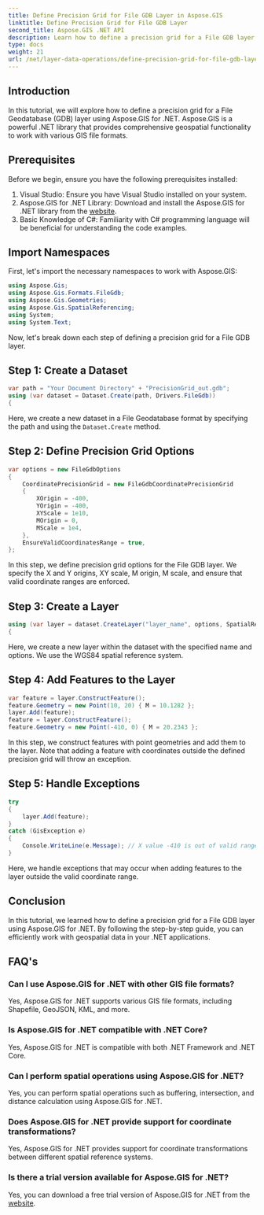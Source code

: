 ```yaml
---
title: Define Precision Grid for File GDB Layer in Aspose.GIS
linktitle: Define Precision Grid for File GDB Layer
second_title: Aspose.GIS .NET API
description: Learn how to define a precision grid for a File GDB layer using Aspose.GIS for .NET. Follow our step-by-step tutorial.
type: docs
weight: 21
url: /net/layer-data-operations/define-precision-grid-for-file-gdb-layer/
---
```

## Introduction
In this tutorial, we will explore how to define a precision grid for a File Geodatabase (GDB) layer using Aspose.GIS for .NET. Aspose.GIS is a powerful .NET library that provides comprehensive geospatial functionality to work with various GIS file formats.
## Prerequisites
Before we begin, ensure you have the following prerequisites installed:
1. Visual Studio: Ensure you have Visual Studio installed on your system.
2. Aspose.GIS for .NET Library: Download and install the Aspose.GIS for .NET library from the [website](https://releases.aspose.com/gis/net/).
3. Basic Knowledge of C#: Familiarity with C# programming language will be beneficial for understanding the code examples.
## Import Namespaces
First, let's import the necessary namespaces to work with Aspose.GIS:
```csharp
using Aspose.Gis;
using Aspose.Gis.Formats.FileGdb;
using Aspose.Gis.Geometries;
using Aspose.Gis.SpatialReferencing;
using System;
using System.Text;
```
Now, let's break down each step of defining a precision grid for a File GDB layer.
## Step 1: Create a Dataset
```csharp
var path = "Your Document Directory" + "PrecisionGrid_out.gdb";
using (var dataset = Dataset.Create(path, Drivers.FileGdb))
{
```
Here, we create a new dataset in a File Geodatabase format by specifying the path and using the `Dataset.Create` method.
## Step 2: Define Precision Grid Options
```csharp
var options = new FileGdbOptions
{
    CoordinatePrecisionGrid = new FileGdbCoordinatePrecisionGrid
    {
        XOrigin = -400,
        YOrigin = -400,
        XYScale = 1e10,
        MOrigin = 0,
        MScale = 1e4,
    },
    EnsureValidCoordinatesRange = true,
};
```
In this step, we define precision grid options for the File GDB layer. We specify the X and Y origins, XY scale, M origin, M scale, and ensure that valid coordinate ranges are enforced.
## Step 3: Create a Layer
```csharp
using (var layer = dataset.CreateLayer("layer_name", options, SpatialReferenceSystem.Wgs84))
{
```
Here, we create a new layer within the dataset with the specified name and options. We use the WGS84 spatial reference system.
## Step 4: Add Features to the Layer
```csharp
var feature = layer.ConstructFeature();
feature.Geometry = new Point(10, 20) { M = 10.1282 };
layer.Add(feature);
feature = layer.ConstructFeature();
feature.Geometry = new Point(-410, 0) { M = 20.2343 };
```
In this step, we construct features with point geometries and add them to the layer. Note that adding a feature with coordinates outside the defined precision grid will throw an exception.
## Step 5: Handle Exceptions
```csharp
try
{
    layer.Add(feature);
}
catch (GisException e)
{
    Console.WriteLine(e.Message); // X value -410 is out of valid range.
}
```
Here, we handle exceptions that may occur when adding features to the layer outside the valid coordinate range.
## Conclusion
In this tutorial, we learned how to define a precision grid for a File GDB layer using Aspose.GIS for .NET. By following the step-by-step guide, you can efficiently work with geospatial data in your .NET applications.
## FAQ's
### Can I use Aspose.GIS for .NET with other GIS file formats?
Yes, Aspose.GIS for .NET supports various GIS file formats, including Shapefile, GeoJSON, KML, and more.
### Is Aspose.GIS for .NET compatible with .NET Core?
Yes, Aspose.GIS for .NET is compatible with both .NET Framework and .NET Core.
### Can I perform spatial operations using Aspose.GIS for .NET?
Yes, you can perform spatial operations such as buffering, intersection, and distance calculation using Aspose.GIS for .NET.
### Does Aspose.GIS for .NET provide support for coordinate transformations?
Yes, Aspose.GIS for .NET provides support for coordinate transformations between different spatial reference systems.
### Is there a trial version available for Aspose.GIS for .NET?
Yes, you can download a free trial version of Aspose.GIS for .NET from the [website](https://releases.aspose.com/gis/net/).
